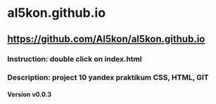 # al5kon.github.io
## https://github.com/Al5kon/al5kon.github.io
### Instruction: double click on index.html
### Description: project 10 yandex praktikum CSS, HTML, GIT
#### Version v0.0.3